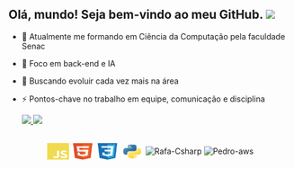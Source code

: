 ## <h2> Olá, mundo! Seja bem-vindo ao meu GitHub. <img src="https://github.com/abdoachhoubi/abdoachhoubi/blob/main/gifs/Hi.gif" width="30"></h2>
</h2>

- 🔭 Atualmente me formando em Ciência da Computação pela faculdade Senac
- 🌱 Foco em back-end e IA
- 🤔 Buscando evoluir cada vez mais na área
- ⚡ Pontos-chave no trabalho em equipe, comunicação e disciplina


  <a href="https://github.com/pezbittencourt">
    <img height="180em" src="https://github-readme-stats.vercel.app/api/top-langs/?username=pezbittencourt&layout=compact&langs_count=7&theme=dracula"/>
    <img height="180em" src="https://github-readme-stats.vercel.app/api?username=pezbittencourt&show_icons=true&theme=dracula&include_all_commits=false&count_private=true"/>
  </a>


<div align="center">
<div style="display: inline_block"><br>
  <img align="center" alt="Pedro-Js" height="30" width="40" src="https://raw.githubusercontent.com/devicons/devicon/master/icons/javascript/javascript-plain.svg">
  <img align="center" alt="Pedro-HTML" height="30" width="40" src="https://raw.githubusercontent.com/devicons/devicon/master/icons/html5/html5-original.svg">
  <img align="center" alt="Pedro-CSS" height="30" width="40" src="https://raw.githubusercontent.com/devicons/devicon/master/icons/css3/css3-original.svg">
  <img align="center" alt="Pedro-Python" height="30" width="40" src="https://raw.githubusercontent.com/devicons/devicon/master/icons/python/python-original.svg">
  <img align="center" alt="Rafa-Csharp" height="30" width="40" src="https://cdn.jsdelivr.net/gh/devicons/devicon@latest/icons/cplusplus/cplusplus-original.svg" />
  <img align="center" alt="Pedro-aws" height="30" width="40" src="https://cdn.jsdelivr.net/gh/devicons/devicon@latest/icons/amazonwebservices/amazonwebservices-original-wordmark.svg" />
</div> 
</div>
